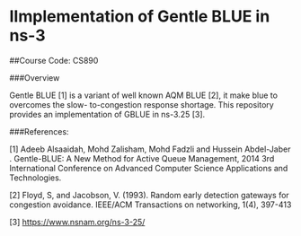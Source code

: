 # IImplementation of Gentle BLUE in ns-3 
##Course Code: CS890

###Overview

Gentle BLUE [1] is a variant of well known AQM BLUE [2], it make blue to overcomes the slow-
to-congestion response shortage. This repository provides an implementation of GBLUE in ns-3.25 [3].

###References:

[1] Adeeb Alsaaidah, Mohd Zalisham, Mohd Fadzli and Hussein Abdel-Jaber . Gentle-BLUE: A New Method for Active Queue
Management, 2014 3rd International Conference on Advanced Computer Science Applications and Technologies.

[2] Floyd, S, and Jacobson, V. (1993). Random early detection gateways for congestion avoidance. IEEE/ACM Transactions on
networking, 1(4), 397-413


[3] https://www.nsnam.org/ns-3-25/
